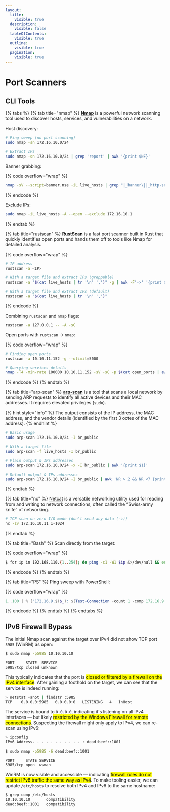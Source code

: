 ```yaml
---
layout:
  title:
    visible: true
  description:
    visible: false
  tableOfContents:
    visible: true
  outline:
    visible: true
  pagination:
    visible: true
---
```


# Port Scanners

## CLI Tools

{% tabs %}
{% tab title="nmap" %}
[**Nmap**](https://nmap.org/) is a powerful network scanning tool used to discover hosts, services, and vulnerabilities on a network.

Host discovery:

```bash
# Ping sweep (no port scanning)
sudo nmap -sn 172.16.10.0/24

# Extract IPs
sudo nmap -sn 172.16.10.0/24 | grep 'report' | awk '{print $NF}'
```

Banner grabbing:

{% code overflow="wrap" %}
```bash
nmap -sV --script=banner.nse -iL live_hosts | grep "|_banner\||_http-server-header"
```
{% endcode %}

Exclude IPs:

```bash
sudo nmap -iL live_hosts -A --open --exclude 172.16.10.1
```
{% endtab %}

{% tab title="rustscan" %}
[**RustScan**](https://github.com/bee-san/RustScan) is a fast port scanner built in Rust that quickly identifies open ports and hands them off to tools like Nmap for detailed analysis.

{% code overflow="wrap" %}
```bash
# IP address
rustscan -a <IP>

# With a target file and extract IPs (greppable)
rustscan -a "$(cat live_hosts | tr '\n' ',')" -g | awk -F'->' '{print $1,$2}' | tr -d '[]'

# With a target file and extract IPs (default)
rustscan -a "$(cat live_hosts | tr '\n' ',')"
```
{% endcode %}

Combining `rustscan` and `nmap` flags:

```bash
rustscan -a 127.0.0.1 -- -A -sC
```

Open ports with `rustscan` -> `nmap`:

{% code overflow="wrap" %}
```bash
# Finding open ports
rustscan -a 10.10.11.152 -g --ulimit=5000

# Querying services details
nmap -T4 -min-rate 100000 10.10.11.152 -sV -sC -p $(cat open_ports | awk -F'>' '{print $2}' | tr -d '[]') -Pn
```
{% endcode %}
{% endtab %}

{% tab title="arp-scan" %}
[**arp-scan**](https://github.com/royhills/arp-scan) is a tool that scans a local network by sending ARP requests to identify all active devices and their MAC addresses. It requires elevated privileges (`sudo`).&#x20;

{% hint style="info" %}
The output consists of the IP address, the MAC address, and the vendor details (identified by the first 3 octes of the MAC address).
{% endhint %}

```bash
# Basic usage
sudo arp-scan 172.16.10.0/24 -I br_public

# With a target file
sudo arp-scan -f live_hosts -I br_public

# Plain output & IPs addresses
sudo arp-scan 172.16.10.0/24 -x -I br_public | awk '{print $1}'

# Default output & IPs addresses
sudo arp-scan 172.16.10.0/24 -I br_public | awk 'NR > 2 && NR <7 {print $1}'
```
{% endtab %}

{% tab title="nc" %}
[Netcat](https://linux.die.net/man/1/nc) is a versatile networking utility used for reading from and writing to network connections, often called the “Swiss-army knife” of networking.

```bash
# TCP scan on zero I/O mode (don't send any data (-z))
nc -zv 172.16.10.11 1-1024
```
{% endtab %}

{% tab title="Bash" %}
Scan directly from the target:

{% code overflow="wrap" %}
```bash
$ for ip in 192.168.110.{1..254}; do ping -c1 -W1 $ip &>/dev/null && echo "$ip is up"; done
```
{% endcode %}
{% endtab %}

{% tab title="PS" %}
Ping sweep with PowerShell:

{% code overflow="wrap" %}
```powershell
1..100 | % {"172.16.9.$($_): $(Test-Connection -count 1 -comp 172.16.9.$($_) -quiet)"}
```
{% endcode %}
{% endtab %}
{% endtabs %}

## IPv6 Firewall Bypass

The initial Nmap scan against the target over IPv4 did not show TCP port `5985` (WinRM) as open:

```bash
$ sudo nmap -p5985 10.10.10.10

PORT     STATE  SERVICE
5985/tcp closed unknown
```

This typically indicates that the port is <mark style="background-color:yellow;">closed or filtered by a firewall on the IPv4 interface</mark>. After gaining a foothold on the target, we can see that the service is indeed running:

```sh
> netstat -anot | findstr :5985
TCP    0.0.0.0:5985   0.0.0.0:0   LISTENING   4   InHost
```

The service is bound to `0.0.0.0`, indicating it's listening on all IPv4 interfaces — but likely <mark style="background-color:yellow;">restricted by the Windows Firewall for remote connections</mark>. Suspecting the firewall might only apply to IPv4, we can re-scan using IPv6:

```sh
> ipconfig
IPv6 Address. . . . . . . . . . . : dead:beef::1001
```

```bash
$ sudo nmap -p5985 -6 dead:beef::1001

PORT     STATE SERVICE
5985/tcp open  wsman
```

WinRM is now visible and accessible — indicating <mark style="background-color:yellow;">firewall rules do not restrict IPv6 traffic the same way as IPv4</mark>. To make tooling easier, we can update `/etc/hosts` to resolve both IPv4 and IPv6 to the same hostname:

```bash
$ grep comp /etc/hosts
10.10.10.10       compatibility
dead:beef::1001   compatibility
```
